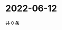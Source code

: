 # 2022-06-12

共 0 条

<!-- BEGIN WEIBO -->
<!-- 最后更新时间 Sun Jun 12 2022 20:07:20 GMT+0800 (China Standard Time) -->

<!-- END WEIBO -->
